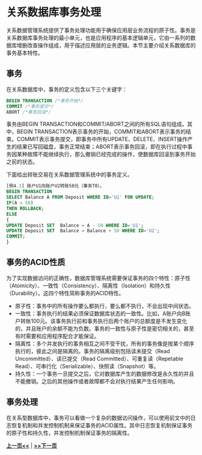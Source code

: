 # 关系数据库事务处理

关系数据管理系统提供了事务处理功能用于确保应用层业务流程的原子性。事务是关系数据库事务处理的最小单元，也是应用程序的基本逻辑单元，它由一系列的数据库增删改查操作组成，用于描述应用层的业务逻辑。本节主要介绍关系数据库的事务基本特性。


## 事务

在关系数据库中，事务的定义包含以下三个关键字：

```SQL
BEGIN TRANSACTION /*事务开始*/
COMMIT /*事务提交*/
ABORT /*事务回滚*/
```
事务由BEGIN TRANSACTION和COMMIT/ABORT之间的所有SQL语句组成。其中，BEGIN TRANSACTION表示事务的开始，COMMIT和ABORT表示事务的结束。COMMIT表示事务提交，即事务中所有UPDATE、DELETE、INSERT操作产生的结果已写回磁盘，事务正常结束；ABORT表示事务回滚，即在执行过程中事务因某种故障不能继续执行，那么撤销已经完成的操作，使数据库回滚到事务开始之前的状态。

下面给出转账交易在关系数据管理系统中的事务定义。
```SQL
[例4.1] 账户U1向账户U2转账50元（事务T0）。
BEGIN TRANSACTION
SELECT Balance A FROM Deposit WHERE ID='U1' FOR UPDATE;
IF(A < 50) 
THEN ROLLBACK; 
ELSE
{
UPDATE Deposit SET  Balance = A - 50 WHERE ID='U1';
UPDATE Deposit SET  Balance = Balance + 50 WHERE ID='U2';
COMMIT;
}
```


## 事务的ACID性质

为了实现数据访问的正确性，数据库管理系统需要保证事务的四个特性：原子性（Atomicity）、一致性（Consistency）、隔离性（Isolation）和持久性（Durability）。这四个特性简称事务的ACID特性。

* 原子性：事务中的所有操作要么都执行，要么都不执行，不会出现中间状态。
* 一致性：事务执行的结果必须保证数据库状态的一致性。比如，A账户向B账户转账100元。该事务执行前和事务执行后两个账户的总额度是不发生变化的，并且账户的余额不能为负数。事务的一致性与原子性是密切相关的，甚至有时需要和应用程序配合才能保证。
* 隔离性：多个并发执行的事务相互之间不受干扰，所有的事务像是按某个顺序执行的，彼此之间是隔离的。事务的隔离级别包括读未提交（Read Uncommitted）、读已提交（Read Committed）、可重复读（Repetable Read）、可串行化（Serializable）、快照读（Snapshot）等。
* 持久性：一个事务一旦提交之后，它对数据库产生的数据修改是永久性的并且不能撤销。之后的其他操作或者故障都不会对执行结果产生任何影响。

## 事务处理

在关系型数据库中，事务可以看做一个复杂的数据访问操作，可以使用前文中的日志恢复机制和并发控制机制来保证事务的ACID属性。其中日志恢复机制保证事务的原子性和持久性，并发控制机制保证事务的隔离性。

[**上一页<<**](chapter4.4.md) | [**>>下一页**](chapter4.6-D.md)













